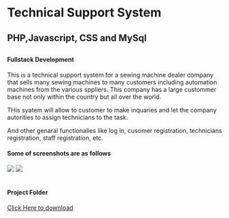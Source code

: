 
<h1>Technical Support System</h1>
<h2>PHP,Javascript, CSS and MySql<h2>
  <h4>Fullstack Development</h4>
  <p>This is a technical support system for a sewing machine dealer company that sells many sewing machines to many customers including automation machines from the various sppliers. This company has a large custommer base not only within the country but all over the world.</p>
  <p>THis syatem will allow to customer to make inquaries and let the company autorities to assign technicians to the task. </p>
  <p>And other genaral functionalies like log in, cusomer registration, technicians registration, staff registration, etc. </p>
  <h4>Some of screenshots are as follows</h4>
<img src="https://mega.nz/file/d6hkkZTZ#GC8Ag34RBQ0tZ1V-hBpCPshAf0QpAMV8dFLyTNhALTk">
  <img src="https://mega.nz/file/FnYGUCJT#-SXo--DXp1tgd-8gFyNO_2YczYdR9S2lhaPAjByGAWo">
  </br></br>
  <h4>Project Folder </h4>
  <a href="https://mega.nz/folder/NnwSlYpZ#HTYL_jiN94_3-pkdTLLU7Q">Click Here to download</a>
